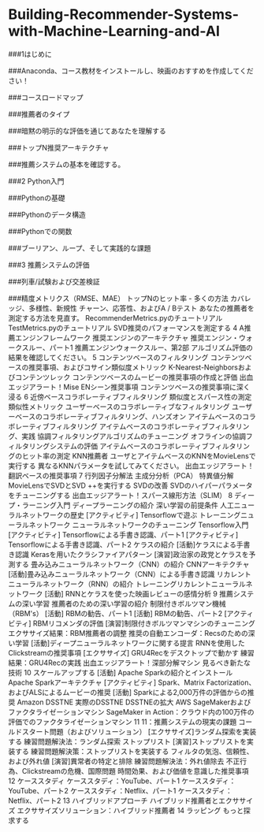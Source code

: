 # Building-Recommender-Systems-with-Machine-Learning-and-AI

###1はじめに

###Anaconda、コース教材をインストールし、映画のおすすめを作成してください！

###コースロードマップ

###推薦者のタイプ

###暗黙の明示的な評価を通じてあなたを理解する

###トップN推奨アーキテクチャ

###推薦システムの基本を確認する。

###2 Python入門

###Pythonの基礎

###Pythonのデータ構造

###Pythonでの関数

###ブーリアン、ループ、そして実践的な課題

###3 推薦システムの評価

###列車/試験および交差検証

###精度メトリクス（RMSE、MAE）
トップNのヒット率 - 多くの方法
カバレッジ、多様性、新規性
チャーン、応答性、およびA / Bテスト
あなたの推薦者を測定する方法を見直す。
RecommenderMetrics.pyのチュートリアル
TestMetrics.pyのチュートリアル
SVD推奨のパフォーマンスを測定する
4 A推薦エンジンフレームワーク
推奨エンジンのアーキテクチャ
推奨エンジン・ウォークスルー、パート1
推薦エンジンウォークスルー、第2部
アルゴリズム評価の結果を確認してください。
5 コンテンツベースのフィルタリング
コンテンツベースの推奨事項、およびコサイン類似度メトリック
K-Nearest-Neighborsおよびコンテンツレック
コンテンツベースのムービーの推奨事項の作成と評価
出血エッジアラート！Mise ENシーン推奨事項
コンテンツベースの推奨事項に深く浸る
6 近傍ベースコラボレーティブフィルタリング
類似度とスパース性の測定
類似性メトリック
ユーザーベースのコラボレーティブなフィルタリング
ユーザーベースのコラボレーティブフィルタリング、ハンズオン
アイテムベースのコラボレーティブフィルタリング
アイテムベースのコラボレーティブフィルタリング、実践
協調フィルタリングアルゴリズムのチューニング
オフラインの協調フィルタリングシステムの評価
アイテムベースのコラボレーティブフィルタリングのヒット率の測定
KNN推薦者
ユーザとアイテムベースのKNNをMovieLensで実行する
異なるKNNパラメータを試してみてください。
出血エッジアラート！翻訳ベースの推奨事項
7 行列因子分解法
主成分分析（PCA）
特異値分解
MovieLensでSVDとSVD ++を実行する
SVDの改善
SVDのハイパーパラメータをチューニングする
出血エッジアラート！スパース線形方法（SLIM）
8 ディープ・ラーニング入門
ディープラーニングの紹介
深い学習の前提条件
人工ニューラルネットワークの歴史
[アクティビティ] Tensorflowで遊ぶ
トレーニングニューラルネットワーク
ニューラルネットワークのチューニング
Tensorflow入門
[アクティビティ] Tensorflowによる手書き認識、パート1
[アクティビティ] Tensorflowによる手書き認識、パート2
ケラスの紹介
[活動]ケラスによる手書き認識
Kerasを用いたクラシファイアパターン
[演習]政治家の政党とケラスを予測する
畳み込みニューラルネットワーク（CNN）の紹介
CNNアーキテクチャ
[活動]畳み込みニューラルネットワーク（CNN）による手書き認識
リカレントニューラルネットワーク（RNN）の紹介
トレーニングリカレントニューラルネットワーク
[活動] RNNとケラスを使った映画レビューの感情分析
9 推薦システムの深い学習
推薦者のための深い学習の紹介
制限付きボルツマン機械（RBM's）
[活動] RBMの勧告、パート1
[活動] RBMの勧告、パート2
[アクティビティ] RBMリコメンダの評価
[演習]制限付きボルツマンマシンのチューニング
エクササイズ結果：RBM推薦者の調整
推奨の自動エンコーダ：Recsのための深い学習
[活動]ディープニューラルネットワークに関する提言
RNNを使用したClickstreamの推奨事項
[エクササイズ] GRU4Recをデスクトップで動かす
練習結果：GRU4Recの実践
出血エッジアラート！深部分解マシン
見るべき新たな技術
10 スケールアップする
[活動] Apache Sparkの紹介とインストール
Apache Sparkアーキテクチャ
[アクティビティ] Spark、Matrix Factorization、およびALSによるムービーの推奨
[活動] Sparkによる2,000万件の評価からの推奨
Amazon DSSTNE
実際のDSSTNE
DSSTNEの拡大
AWS SageMakerおよびファクタライゼーションマシン
SageMaker in Action：クラウド内の100万件の評価でのファクタライゼーションマシン
11 11：推薦システムの現実の課題
コールドスタート問題（およびソリューション）
[エクササイズ]ランダム探索を実装する
練習問題解決法：ランダム探索
ストップリスト
[演習]ストップリストを実装する
練習問題解決策：ストップリストを実装する
フィルタの気泡、信頼性、および外れ値
[演習]異常者の特定と排除
練習問題解決法：外れ値除去
不正行為、Clickstreamの危機、国際問題
時間効果、および価値を意識した推奨事項
12 ケーススタディ
ケーススタディ：YouTube、パート1
ケーススタディ：YouTube、パート2
ケーススタディ：Netflix、パート1
ケーススタディ：Netflix、パート2
13 ハイブリッドアプローチ
ハイブリッド推薦者とエクササイズ
エクササイズソリューション：ハイブリッド推薦者
14 ラッピング
もっと探求する
